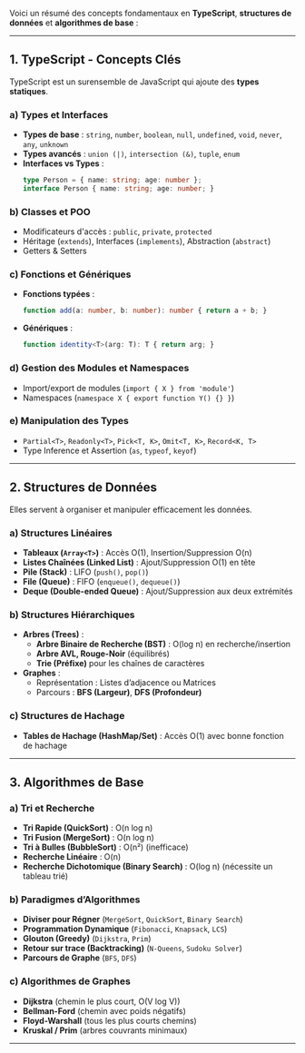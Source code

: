 Voici un résumé des concepts fondamentaux en **TypeScript**, **structures de données** et **algorithmes de base** :

---

## **1. TypeScript - Concepts Clés**
TypeScript est un surensemble de JavaScript qui ajoute des **types statiques**.

### **a) Types et Interfaces**
- **Types de base** : `string`, `number`, `boolean`, `null`, `undefined`, `void`, `never`, `any`, `unknown`
- **Types avancés** : `union (|)`, `intersection (&)`, `tuple`, `enum`
- **Interfaces vs Types** :  
  ```ts
  type Person = { name: string; age: number };
  interface Person { name: string; age: number; }
  ```
  
### **b) Classes et POO**
- Modificateurs d'accès : `public`, `private`, `protected`
- Héritage (`extends`), Interfaces (`implements`), Abstraction (`abstract`)
- Getters & Setters

### **c) Fonctions et Génériques**
- **Fonctions typées** :  
  ```ts
  function add(a: number, b: number): number { return a + b; }
  ```
- **Génériques** :  
  ```ts
  function identity<T>(arg: T): T { return arg; }
  ```
  
### **d) Gestion des Modules et Namespaces**
- Import/export de modules (`import { X } from 'module'`)
- Namespaces (`namespace X { export function Y() {} }`)

### **e) Manipulation des Types**
- `Partial<T>`, `Readonly<T>`, `Pick<T, K>`, `Omit<T, K>`, `Record<K, T>`
- Type Inference et Assertion (`as`, `typeof`, `keyof`)

---

## **2. Structures de Données**
Elles servent à organiser et manipuler efficacement les données.

### **a) Structures Linéaires**
- **Tableaux (`Array<T>`)** : Accès O(1), Insertion/Suppression O(n)
- **Listes Chaînées (Linked List)** : Ajout/Suppression O(1) en tête
- **Pile (Stack)** : LIFO (`push()`, `pop()`)  
- **File (Queue)** : FIFO (`enqueue()`, `dequeue()`)
- **Deque (Double-ended Queue)** : Ajout/Suppression aux deux extrémités

### **b) Structures Hiérarchiques**
- **Arbres (Trees)** :
  - **Arbre Binaire de Recherche (BST)** : O(log n) en recherche/insertion
  - **Arbre AVL, Rouge-Noir** (équilibrés)  
  - **Trie (Préfixe)** pour les chaînes de caractères  
- **Graphes** :
  - Représentation : Listes d’adjacence ou Matrices
  - Parcours : **BFS (Largeur)**, **DFS (Profondeur)**

### **c) Structures de Hachage**
- **Tables de Hachage (HashMap/Set)** : Accès O(1) avec bonne fonction de hachage

---

## **3. Algorithmes de Base**
### **a) Tri et Recherche**
- **Tri Rapide (QuickSort)** : O(n log n)
- **Tri Fusion (MergeSort)** : O(n log n)
- **Tri à Bulles (BubbleSort)** : O(n²) (inefficace)
- **Recherche Linéaire** : O(n)
- **Recherche Dichotomique (Binary Search)** : O(log n) (nécessite un tableau trié)

### **b) Paradigmes d’Algorithmes**
- **Diviser pour Régner** (`MergeSort`, `QuickSort`, `Binary Search`)
- **Programmation Dynamique** (`Fibonacci`, `Knapsack`, `LCS`)
- **Glouton (Greedy)** (`Dijkstra`, `Prim`)
- **Retour sur trace (Backtracking)** (`N-Queens`, `Sudoku Solver`)
- **Parcours de Graphe** (`BFS`, `DFS`)

### **c) Algorithmes de Graphes**
- **Dijkstra** (chemin le plus court, O(V log V))
- **Bellman-Ford** (chemin avec poids négatifs)
- **Floyd-Warshall** (tous les plus courts chemins)
- **Kruskal / Prim** (arbres couvrants minimaux)

---

